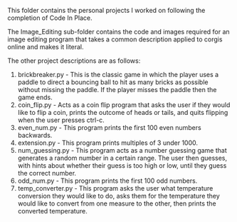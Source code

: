 This folder contains the personal projects I worked on following the completion of Code In Place. 

The Image_Editing sub-folder contains the code and images required for an image editing program that takes a common description applied to corgis online and makes it literal.

The other project descriptions are as follows:
1. brickbreaker.py - This is the classic game in which the player uses a paddle to direct a bouncing ball to hit as many bricks as possible without missing the paddle. If the player misses the paddle then the game ends.
2. coin_flip.py - Acts as a coin flip program that asks the user if they would like to flip a coin, prints the outcome of heads or tails, and quits flipping when the user presses ctrl-c.
3. even_num.py - This program prints the first 100 even numbers backwards.
3. extension.py - This program prints multiples of 3 under 1000.
4. num_guessing.py - This program acts as a number guessing game that generates a random number in a certain range. The user then guesses, with hints about whether their guess is too high or low, until they guess the correct number.
5. odd_num.py - This program prints the first 100 odd numbers.
6. temp_converter.py - This program asks the user what temperature conversion they would like to do, asks them for the temperature they would like to convert from one measure to
the other, then prints the converted temperature.
